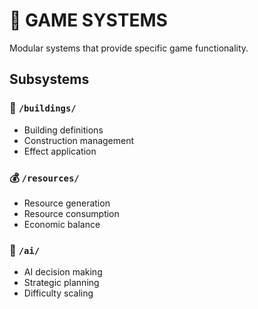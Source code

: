# 🔧 GAME SYSTEMS

Modular systems that provide specific game functionality.

## Subsystems

### 🏢 `/buildings/`
- Building definitions
- Construction management
- Effect application

### 💰 `/resources/`
- Resource generation
- Resource consumption
- Economic balance

### 🤖 `/ai/`
- AI decision making
- Strategic planning
- Difficulty scaling
